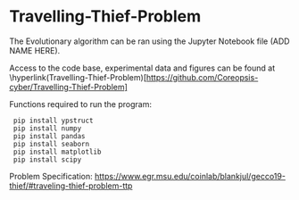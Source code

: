 # Travelling-Thief-Problem
The Evolutionary algorithm can be ran using the Jupyter Notebook file (ADD NAME HERE).


Access to the code base, experimental data and figures can be found at 
\hyperlink(Travelling-Thief-Problem)[https://github.com/Coreopsis-cyber/Travelling-Thief-Problem]


Functions required to run the program: 

```
 pip install ypstruct
 pip install numpy
 pip install pandas
 pip install seaborn
 pip install matplotlib
 pip install scipy
```

Problem Specification: https://www.egr.msu.edu/coinlab/blankjul/gecco19-thief/#traveling-thief-problem-ttp
